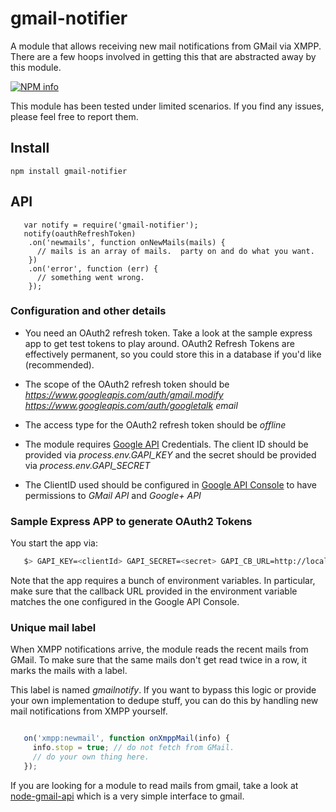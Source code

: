 # gmail-notifier

A module that allows receiving new mail notifications from GMail via XMPP.  There are a few hoops involved in getting this that are abstracted away by this module.

[![NPM info](https://nodei.co/npm/gmail-notifier.png?downloads=true)](https://npmjs.org/package/gmail-notifier)

This module has been tested under limited scenarios.  If you find any issues, please feel free to report them.

## Install

    npm install gmail-notifier


## API

```
   var notify = require('gmail-notifier');
   notify(oauthRefreshToken)
    .on('newmails', function onNewMails(mails) {
      // mails is an array of mails.  party on and do what you want.
    })
    .on('error', function (err) {
      // something went wrong.
    });
```

### Configuration and other details

* You need an OAuth2 refresh token.  Take a look at the sample express app to get test tokens to play around.  OAuth2 Refresh Tokens are effectively permanent, so you could store this in a database if you'd like (recommended).

* The scope of the OAuth2 refresh token should be *https://www.googleapis.com/auth/gmail.modify https://www.googleapis.com/auth/googletalk email*

* The access type for the OAuth2 refresh token should be *offline*

* The module requires [Google API](https://console.developers.google.com) Credentials.  The client ID should be provided via *process.env.GAPI_KEY* and the secret should be provided via *process.env.GAPI_SECRET*

* The ClientID used should be configured in [Google API Console](https://console.developers.google.com) to have permissions to *GMail API* and *Google+ API*

### Sample Express APP to generate OAuth2 Tokens

You start the app via:

```bash
   $> GAPI_KEY=<clientId> GAPI_SECRET=<secret> GAPI_CB_URL=http://localhost:4444/auth/google/cb REDISCLOUD_URL=redis://user:pwd@host:port node express/web.js
```

Note that the app requires a bunch of environment variables.  In particular, make sure that the callback URL provided in the environment variable matches the one configured in the Google API Console.

### Unique mail label

When XMPP notifications arrive, the module reads the recent mails from GMail.  To make sure that the same mails don't get read twice in a row, it marks the mails with a label.

This label is named *gmailnotify*.  If you want to bypass this logic or provide your own implementation to dedupe stuff, you can do this by handling new mail notifications from XMPP yourself.

```javascript

   on('xmpp:newmail', function onXmppMail(info) {
     info.stop = true; // do not fetch from GMail.
     // do your own thing here.
   });
```

If you are looking for a module to read mails from gmail, take a look at [node-gmail-api](https://npmjs.org/package/node-gmail-api) which is a very simple interface to gmail.